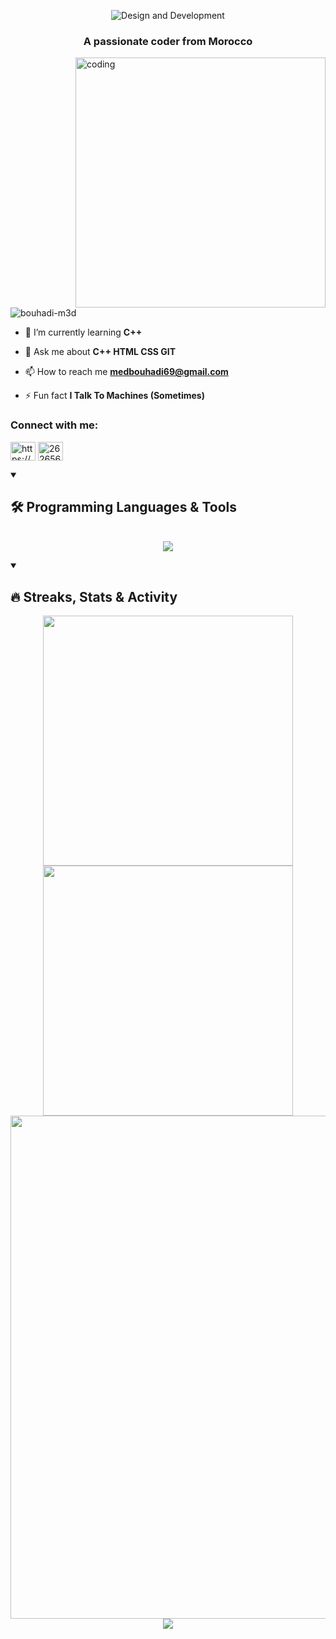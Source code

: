 <p align="center">
  <img src="https://github.com/bouhadi-m3d/bouhadi-m3d/blob/main/2024-08-06-I-m-Mohamed-BOUHADI.gif" alt="Design and Development">
</p>
<h3 align="center">A passionate coder from Morocco</h3>

<img width = "400" align = "right" src="https://media0.giphy.com/media/v1.Y2lkPTc5MGI3NjExd205bGVoY3JxbzA0MG1oNDVqdjV0bGxxbWM0MDZkODg4Znl4ZHZuZCZlcD12MV9pbnRlcm5hbF9naWZfYnlfaWQmY3Q9Zw/2IudUHdI075HL02Pkk/giphy.webp" alt="coding">

<p align="left"> <img src="https://komarev.com/ghpvc/?username=bouhadi-m3d&label=Profile%20views&color=0e75b6&style=flat" alt="bouhadi-m3d" /> </p>

- 🌱 I’m currently learning **C++**

- 💬 Ask me about **C++ HTML CSS GIT**

- 📫 How to reach me **medbouhadi69@gmail.com**

- ⚡ Fun fact **I Talk To Machines (Sometimes)**

<h3 align="left">Connect with me:</h3>
<p align="left">
<a href="https://twitter.com/https://x.com/chrollom3d" target="blank"><img align="center" src="https://raw.githubusercontent.com/rahuldkjain/github-profile-readme-generator/master/src/images/icons/Social/twitter.svg" alt="https://x.com/chrollom3d" height="30" width="40" /></a>
<a href="https://stackoverflow.com/users/26265681/chrollo-m3d" target="blank"><img align="center" src="https://raw.githubusercontent.com/rahuldkjain/github-profile-readme-generator/master/src/images/icons/Social/stack-overflow.svg" alt="26265681/chrollo-m3d" height="30" width="40" /></a>
</p>

<details open> 
  <summary><h2>🛠️ Programming Languages & Tools</h2></summary>
    <p align="center">
        <br/>
<img align="center" src="https://skillicons.dev/icons?i=windows,stackoverflow,git,github,vscode,html,css,cpp&perline=8" />
</p>
</details>

<details open>  
  <summary><h2>🔥 Streaks, Stats & Activity</h2></summary>
<p align="center">
    <!-- https://github.com/anuraghazra/github-readme-stats // Github Stats-->
    <img align="center" width="400" src="https://github-readme-stats.vercel.app/api?username=bouhadi-m3d&hide_border=true&title_color=FFFFFF&show_icons=true&icon_color=FF0000&ring_color=FF0000&bg_color=000000&text_color=FFFFFF" />
    <!-- https://github.com/DenverCoder1/github-readme-streak-stats // Streaks Stats -->
    <img align="center" width="400" src="https://streak-stats.demolab.com/?user=bouhadi-m3d&theme=highcontrast&currStreakNum=FF0000&fire=FF0000&card_height=205&ring=FF0000&border=000000&currStreakLabel=FF0000" />
    <br/>

<img width="805" src="https://github-readme-activity-graph.vercel.app/graph?username=bouhadi-m3d&theme=high-contrast&hide_border=true&area_color=FF0000&area=true&point=FF0000&line=FF0000&" />
    <!-- https://github.com/anuraghazra/github-readme-stats // Most Used Language-->
    <img align="center" src="https://github-readme-stats.vercel.app/api/top-langs/?username=bouhadi-m3d&layout=compact&text_color=FFFFFF&bg_color=000000&card_width=805&hide_border=true&title_color=FF0000" />
    <br/>
